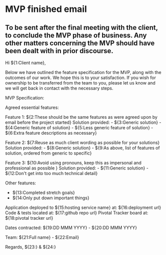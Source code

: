 # MVP finished email
To be sent after the final meeting with the client, to conclude the MVP phase of business.
Any other matters concerning the MVP should have been dealt with in prior discourse.
---

Hi ${1:Client name},

Below we have outlined the feature specification for the MVP, along with the outcomes of our work. We hope this is to your satisfaction. If you wish for ownership to be transferred from the team to you, please let us know and we will get back in contact with the necessary steps.

MVP Specification:

Agreed essential features:

  Feature 1: ${2:These should be the same features as were agreed upon by email before the project started}
  Solution provided:
    - ${3:Generic solution}
    - ${4:Generic feature of solution}
    - ${5:Less generic feature of solution}
    - ${6:Extra feature descriptions as necessary}


  Feature 2: ${7:Reuse as much client wording as possible for your solutions}
  Solution provided:
    - ${8:Generic solution}
    - ${9:As above, list of features of solution, ordered from generic to specific}


  Feature 3: ${10:Avoid using pronouns, keep this as impersonal and professional as possible }
  Solution provided:
    - ${11:Generic solution}
    - ${12:Don't get into too much technical detail}


Other features:
  - ${13:Completed stretch goals}
  - ${14:Only put down important things}

Application deployed to ${15:hosting service name} at: ${16:deployment url}
Code & tests located at: ${17:github repo url}
Pivotal Tracker board at: ${18:pivotal tracker url}

Dates contracted:
${19:DD MMM YYYY} - ${20:DD MMM YYYY}

Team:
${21:Full name} - ${22:Email}

Regards,
${23:} & ${24:}